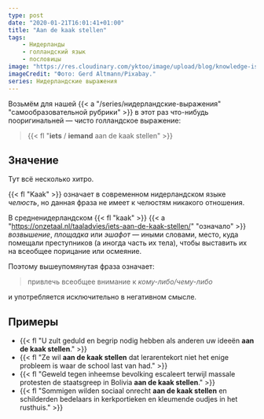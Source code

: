 ```yaml
---
type: post
date: "2020-01-21T16:01:41+01:00"
title: "Aan de kaak stellen"
tags:
    - Нидерланды
    - голландский язык
    - пословицы
image: "https://res.cloudinary.com/yktoo/image/upload/blog/knowledge-is-power.jpg"
imageCredit: "Фото: Gerd Altmann/Pixabay."
series: Нидерландские выражения
---
```


Возьмём для нашей {{< a "/series/нидерландские-выражения" "самообразовательной рубрики" >}} в этот раз что-нибудь пооригинальней — чисто голландское выражение:

> {{< fl "**iets** / **iemand** aan de kaak stellen" >}}

<!--more-->

## Значение

Тут всё несколько хитро.

{{< fl "Kaak" >}} означает в современном нидерландском языке *челюсть*, но данная фраза не имеет к челюстям никакого отношения.

В средненидерландском {{< fl "kaak" >}} {{< a "https://onzetaal.nl/taaladvies/iets-aan-de-kaak-stellen/" "означало" >}} *возвышение*, *площадка* или *эшафот* — иными словами, место, куда помещали преступников (а иногда часть их тела), чтобы выставить их на всеобщее порицание или осмеяние.

Поэтому вышеупомянутая фраза означает:

> привлечь всеобщее внимание к *кому-либо/чему-либо*

и употребляется исключительно в негативном смысле.

## Примеры

* {{< fl "U zult geduld en begrip nodig hebben als anderen uw ideeën **aan de kaak stellen**." >}}
* {{< fl "Ze wil **aan de kaak stellen** dat lerarentekort niet het enige probleem is waar de school last van had." >}}
* {{< fl "Geweld tegen inheemse bevolking escaleert terwijl massale protesten de staatsgreep in Bolivia **aan de kaak stellen**." >}}
* {{< fl "Sommigen wilden sociaal onrecht **aan de kaak stellen** en schilderden bedelaars in kerkportieken en kleumende oudjes in het rusthuis." >}}

